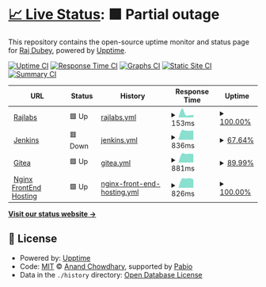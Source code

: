 # [📈 Live Status](https://status.rajlabs.in): <!--live status--> **🟧 Partial outage**

This repository contains the open-source uptime monitor and status page for [Raj Dubey](https://rajlabs.in), powered by [Upptime](https://github.com/upptime/upptime).

[![Uptime CI](https://github.com/authoritydmc/status-uptime/workflows/Uptime%20CI/badge.svg)](https://github.com/authoritydmc/status-uptime/actions?query=workflow%3A%22Uptime+CI%22)
[![Response Time CI](https://github.com/authoritydmc/status-uptime/workflows/Response%20Time%20CI/badge.svg)](https://github.com/authoritydmc/status-uptime/actions?query=workflow%3A%22Response+Time+CI%22)
[![Graphs CI](https://github.com/authoritydmc/status-uptime/workflows/Graphs%20CI/badge.svg)](https://github.com/authoritydmc/status-uptime/actions?query=workflow%3A%22Graphs+CI%22)
[![Static Site CI](https://github.com/authoritydmc/status-uptime/workflows/Static%20Site%20CI/badge.svg)](https://github.com/authoritydmc/status-uptime/actions?query=workflow%3A%22Static+Site+CI%22)
[![Summary CI](https://github.com/authoritydmc/status-uptime/workflows/Summary%20CI/badge.svg)](https://github.com/authoritydmc/status-uptime/actions?query=workflow%3A%22Summary+CI%22)

<!--start: status pages-->
<!-- This summary is generated by Upptime (https://github.com/upptime/upptime) -->
<!-- Do not edit this manually, your changes will be overwritten -->
<!-- prettier-ignore -->
| URL | Status | History | Response Time | Uptime |
| --- | ------ | ------- | ------------- | ------ |
| <img alt="" src="https://icons.duckduckgo.com/ip3/rajlabs.in.ico" height="13"> [Rajlabs](https://rajlabs.in) | 🟩 Up | [rajlabs.yml](https://github.com/authoritydmc/uptime-status/commits/HEAD/history/rajlabs.yml) | <details><summary><img alt="Response time graph" src="./graphs/rajlabs/response-time-week.png" height="20"> 153ms</summary><br><a href="https://status.rajlabs.in/history/rajlabs"><img alt="Response time 153" src="https://img.shields.io/endpoint?url=https%3A%2F%2Fraw.githubusercontent.com%2Fauthoritydmc%2Fuptime-status%2FHEAD%2Fapi%2Frajlabs%2Fresponse-time.json"></a><br><a href="https://status.rajlabs.in/history/rajlabs"><img alt="24-hour response time 153" src="https://img.shields.io/endpoint?url=https%3A%2F%2Fraw.githubusercontent.com%2Fauthoritydmc%2Fuptime-status%2FHEAD%2Fapi%2Frajlabs%2Fresponse-time-day.json"></a><br><a href="https://status.rajlabs.in/history/rajlabs"><img alt="7-day response time 153" src="https://img.shields.io/endpoint?url=https%3A%2F%2Fraw.githubusercontent.com%2Fauthoritydmc%2Fuptime-status%2FHEAD%2Fapi%2Frajlabs%2Fresponse-time-week.json"></a><br><a href="https://status.rajlabs.in/history/rajlabs"><img alt="30-day response time 153" src="https://img.shields.io/endpoint?url=https%3A%2F%2Fraw.githubusercontent.com%2Fauthoritydmc%2Fuptime-status%2FHEAD%2Fapi%2Frajlabs%2Fresponse-time-month.json"></a><br><a href="https://status.rajlabs.in/history/rajlabs"><img alt="1-year response time 153" src="https://img.shields.io/endpoint?url=https%3A%2F%2Fraw.githubusercontent.com%2Fauthoritydmc%2Fuptime-status%2FHEAD%2Fapi%2Frajlabs%2Fresponse-time-year.json"></a></details> | <details><summary><a href="https://status.rajlabs.in/history/rajlabs">100.00%</a></summary><a href="https://status.rajlabs.in/history/rajlabs"><img alt="All-time uptime 100.00%" src="https://img.shields.io/endpoint?url=https%3A%2F%2Fraw.githubusercontent.com%2Fauthoritydmc%2Fuptime-status%2FHEAD%2Fapi%2Frajlabs%2Fuptime.json"></a><br><a href="https://status.rajlabs.in/history/rajlabs"><img alt="24-hour uptime 100.00%" src="https://img.shields.io/endpoint?url=https%3A%2F%2Fraw.githubusercontent.com%2Fauthoritydmc%2Fuptime-status%2FHEAD%2Fapi%2Frajlabs%2Fuptime-day.json"></a><br><a href="https://status.rajlabs.in/history/rajlabs"><img alt="7-day uptime 100.00%" src="https://img.shields.io/endpoint?url=https%3A%2F%2Fraw.githubusercontent.com%2Fauthoritydmc%2Fuptime-status%2FHEAD%2Fapi%2Frajlabs%2Fuptime-week.json"></a><br><a href="https://status.rajlabs.in/history/rajlabs"><img alt="30-day uptime 100.00%" src="https://img.shields.io/endpoint?url=https%3A%2F%2Fraw.githubusercontent.com%2Fauthoritydmc%2Fuptime-status%2FHEAD%2Fapi%2Frajlabs%2Fuptime-month.json"></a><br><a href="https://status.rajlabs.in/history/rajlabs"><img alt="1-year uptime 100.00%" src="https://img.shields.io/endpoint?url=https%3A%2F%2Fraw.githubusercontent.com%2Fauthoritydmc%2Fuptime-status%2FHEAD%2Fapi%2Frajlabs%2Fuptime-year.json"></a></details>
| <img alt="" src="https://icons.duckduckgo.com/ip3/jenkins.rajlabs.in.ico" height="13"> [Jenkins](https://jenkins.rajlabs.in/login) | 🟥 Down | [jenkins.yml](https://github.com/authoritydmc/uptime-status/commits/HEAD/history/jenkins.yml) | <details><summary><img alt="Response time graph" src="./graphs/jenkins/response-time-week.png" height="20"> 836ms</summary><br><a href="https://status.rajlabs.in/history/jenkins"><img alt="Response time 836" src="https://img.shields.io/endpoint?url=https%3A%2F%2Fraw.githubusercontent.com%2Fauthoritydmc%2Fuptime-status%2FHEAD%2Fapi%2Fjenkins%2Fresponse-time.json"></a><br><a href="https://status.rajlabs.in/history/jenkins"><img alt="24-hour response time 836" src="https://img.shields.io/endpoint?url=https%3A%2F%2Fraw.githubusercontent.com%2Fauthoritydmc%2Fuptime-status%2FHEAD%2Fapi%2Fjenkins%2Fresponse-time-day.json"></a><br><a href="https://status.rajlabs.in/history/jenkins"><img alt="7-day response time 836" src="https://img.shields.io/endpoint?url=https%3A%2F%2Fraw.githubusercontent.com%2Fauthoritydmc%2Fuptime-status%2FHEAD%2Fapi%2Fjenkins%2Fresponse-time-week.json"></a><br><a href="https://status.rajlabs.in/history/jenkins"><img alt="30-day response time 836" src="https://img.shields.io/endpoint?url=https%3A%2F%2Fraw.githubusercontent.com%2Fauthoritydmc%2Fuptime-status%2FHEAD%2Fapi%2Fjenkins%2Fresponse-time-month.json"></a><br><a href="https://status.rajlabs.in/history/jenkins"><img alt="1-year response time 836" src="https://img.shields.io/endpoint?url=https%3A%2F%2Fraw.githubusercontent.com%2Fauthoritydmc%2Fuptime-status%2FHEAD%2Fapi%2Fjenkins%2Fresponse-time-year.json"></a></details> | <details><summary><a href="https://status.rajlabs.in/history/jenkins">67.64%</a></summary><a href="https://status.rajlabs.in/history/jenkins"><img alt="All-time uptime 67.64%" src="https://img.shields.io/endpoint?url=https%3A%2F%2Fraw.githubusercontent.com%2Fauthoritydmc%2Fuptime-status%2FHEAD%2Fapi%2Fjenkins%2Fuptime.json"></a><br><a href="https://status.rajlabs.in/history/jenkins"><img alt="24-hour uptime 67.64%" src="https://img.shields.io/endpoint?url=https%3A%2F%2Fraw.githubusercontent.com%2Fauthoritydmc%2Fuptime-status%2FHEAD%2Fapi%2Fjenkins%2Fuptime-day.json"></a><br><a href="https://status.rajlabs.in/history/jenkins"><img alt="7-day uptime 67.64%" src="https://img.shields.io/endpoint?url=https%3A%2F%2Fraw.githubusercontent.com%2Fauthoritydmc%2Fuptime-status%2FHEAD%2Fapi%2Fjenkins%2Fuptime-week.json"></a><br><a href="https://status.rajlabs.in/history/jenkins"><img alt="30-day uptime 67.64%" src="https://img.shields.io/endpoint?url=https%3A%2F%2Fraw.githubusercontent.com%2Fauthoritydmc%2Fuptime-status%2FHEAD%2Fapi%2Fjenkins%2Fuptime-month.json"></a><br><a href="https://status.rajlabs.in/history/jenkins"><img alt="1-year uptime 67.64%" src="https://img.shields.io/endpoint?url=https%3A%2F%2Fraw.githubusercontent.com%2Fauthoritydmc%2Fuptime-status%2FHEAD%2Fapi%2Fjenkins%2Fuptime-year.json"></a></details>
| <img alt="" src="https://icons.duckduckgo.com/ip3/gitea.rajlabs.in.ico" height="13"> [Gitea](https://gitea.rajlabs.in) | 🟩 Up | [gitea.yml](https://github.com/authoritydmc/uptime-status/commits/HEAD/history/gitea.yml) | <details><summary><img alt="Response time graph" src="./graphs/gitea/response-time-week.png" height="20"> 881ms</summary><br><a href="https://status.rajlabs.in/history/gitea"><img alt="Response time 881" src="https://img.shields.io/endpoint?url=https%3A%2F%2Fraw.githubusercontent.com%2Fauthoritydmc%2Fuptime-status%2FHEAD%2Fapi%2Fgitea%2Fresponse-time.json"></a><br><a href="https://status.rajlabs.in/history/gitea"><img alt="24-hour response time 881" src="https://img.shields.io/endpoint?url=https%3A%2F%2Fraw.githubusercontent.com%2Fauthoritydmc%2Fuptime-status%2FHEAD%2Fapi%2Fgitea%2Fresponse-time-day.json"></a><br><a href="https://status.rajlabs.in/history/gitea"><img alt="7-day response time 881" src="https://img.shields.io/endpoint?url=https%3A%2F%2Fraw.githubusercontent.com%2Fauthoritydmc%2Fuptime-status%2FHEAD%2Fapi%2Fgitea%2Fresponse-time-week.json"></a><br><a href="https://status.rajlabs.in/history/gitea"><img alt="30-day response time 881" src="https://img.shields.io/endpoint?url=https%3A%2F%2Fraw.githubusercontent.com%2Fauthoritydmc%2Fuptime-status%2FHEAD%2Fapi%2Fgitea%2Fresponse-time-month.json"></a><br><a href="https://status.rajlabs.in/history/gitea"><img alt="1-year response time 881" src="https://img.shields.io/endpoint?url=https%3A%2F%2Fraw.githubusercontent.com%2Fauthoritydmc%2Fuptime-status%2FHEAD%2Fapi%2Fgitea%2Fresponse-time-year.json"></a></details> | <details><summary><a href="https://status.rajlabs.in/history/gitea">89.99%</a></summary><a href="https://status.rajlabs.in/history/gitea"><img alt="All-time uptime 89.99%" src="https://img.shields.io/endpoint?url=https%3A%2F%2Fraw.githubusercontent.com%2Fauthoritydmc%2Fuptime-status%2FHEAD%2Fapi%2Fgitea%2Fuptime.json"></a><br><a href="https://status.rajlabs.in/history/gitea"><img alt="24-hour uptime 89.99%" src="https://img.shields.io/endpoint?url=https%3A%2F%2Fraw.githubusercontent.com%2Fauthoritydmc%2Fuptime-status%2FHEAD%2Fapi%2Fgitea%2Fuptime-day.json"></a><br><a href="https://status.rajlabs.in/history/gitea"><img alt="7-day uptime 89.99%" src="https://img.shields.io/endpoint?url=https%3A%2F%2Fraw.githubusercontent.com%2Fauthoritydmc%2Fuptime-status%2FHEAD%2Fapi%2Fgitea%2Fuptime-week.json"></a><br><a href="https://status.rajlabs.in/history/gitea"><img alt="30-day uptime 89.99%" src="https://img.shields.io/endpoint?url=https%3A%2F%2Fraw.githubusercontent.com%2Fauthoritydmc%2Fuptime-status%2FHEAD%2Fapi%2Fgitea%2Fuptime-month.json"></a><br><a href="https://status.rajlabs.in/history/gitea"><img alt="1-year uptime 89.99%" src="https://img.shields.io/endpoint?url=https%3A%2F%2Fraw.githubusercontent.com%2Fauthoritydmc%2Fuptime-status%2FHEAD%2Fapi%2Fgitea%2Fuptime-year.json"></a></details>
| <img alt="" src="https://icons.duckduckgo.com/ip3/sites.rajlabs.in.ico" height="13"> [Nginx FrontEnd Hosting](https://sites.rajlabs.in/) | 🟩 Up | [nginx-front-end-hosting.yml](https://github.com/authoritydmc/uptime-status/commits/HEAD/history/nginx-front-end-hosting.yml) | <details><summary><img alt="Response time graph" src="./graphs/nginx-front-end-hosting/response-time-week.png" height="20"> 826ms</summary><br><a href="https://status.rajlabs.in/history/nginx-front-end-hosting"><img alt="Response time 826" src="https://img.shields.io/endpoint?url=https%3A%2F%2Fraw.githubusercontent.com%2Fauthoritydmc%2Fuptime-status%2FHEAD%2Fapi%2Fnginx-front-end-hosting%2Fresponse-time.json"></a><br><a href="https://status.rajlabs.in/history/nginx-front-end-hosting"><img alt="24-hour response time 826" src="https://img.shields.io/endpoint?url=https%3A%2F%2Fraw.githubusercontent.com%2Fauthoritydmc%2Fuptime-status%2FHEAD%2Fapi%2Fnginx-front-end-hosting%2Fresponse-time-day.json"></a><br><a href="https://status.rajlabs.in/history/nginx-front-end-hosting"><img alt="7-day response time 826" src="https://img.shields.io/endpoint?url=https%3A%2F%2Fraw.githubusercontent.com%2Fauthoritydmc%2Fuptime-status%2FHEAD%2Fapi%2Fnginx-front-end-hosting%2Fresponse-time-week.json"></a><br><a href="https://status.rajlabs.in/history/nginx-front-end-hosting"><img alt="30-day response time 826" src="https://img.shields.io/endpoint?url=https%3A%2F%2Fraw.githubusercontent.com%2Fauthoritydmc%2Fuptime-status%2FHEAD%2Fapi%2Fnginx-front-end-hosting%2Fresponse-time-month.json"></a><br><a href="https://status.rajlabs.in/history/nginx-front-end-hosting"><img alt="1-year response time 826" src="https://img.shields.io/endpoint?url=https%3A%2F%2Fraw.githubusercontent.com%2Fauthoritydmc%2Fuptime-status%2FHEAD%2Fapi%2Fnginx-front-end-hosting%2Fresponse-time-year.json"></a></details> | <details><summary><a href="https://status.rajlabs.in/history/nginx-front-end-hosting">100.00%</a></summary><a href="https://status.rajlabs.in/history/nginx-front-end-hosting"><img alt="All-time uptime 100.00%" src="https://img.shields.io/endpoint?url=https%3A%2F%2Fraw.githubusercontent.com%2Fauthoritydmc%2Fuptime-status%2FHEAD%2Fapi%2Fnginx-front-end-hosting%2Fuptime.json"></a><br><a href="https://status.rajlabs.in/history/nginx-front-end-hosting"><img alt="24-hour uptime 100.00%" src="https://img.shields.io/endpoint?url=https%3A%2F%2Fraw.githubusercontent.com%2Fauthoritydmc%2Fuptime-status%2FHEAD%2Fapi%2Fnginx-front-end-hosting%2Fuptime-day.json"></a><br><a href="https://status.rajlabs.in/history/nginx-front-end-hosting"><img alt="7-day uptime 100.00%" src="https://img.shields.io/endpoint?url=https%3A%2F%2Fraw.githubusercontent.com%2Fauthoritydmc%2Fuptime-status%2FHEAD%2Fapi%2Fnginx-front-end-hosting%2Fuptime-week.json"></a><br><a href="https://status.rajlabs.in/history/nginx-front-end-hosting"><img alt="30-day uptime 100.00%" src="https://img.shields.io/endpoint?url=https%3A%2F%2Fraw.githubusercontent.com%2Fauthoritydmc%2Fuptime-status%2FHEAD%2Fapi%2Fnginx-front-end-hosting%2Fuptime-month.json"></a><br><a href="https://status.rajlabs.in/history/nginx-front-end-hosting"><img alt="1-year uptime 100.00%" src="https://img.shields.io/endpoint?url=https%3A%2F%2Fraw.githubusercontent.com%2Fauthoritydmc%2Fuptime-status%2FHEAD%2Fapi%2Fnginx-front-end-hosting%2Fuptime-year.json"></a></details>

<!--end: status pages-->

[**Visit our status website →**](https://status.rajlabs.in)

## 📄 License

- Powered by: [Upptime](https://github.com/upptime/upptime)
- Code: [MIT](./LICENSE) © [Anand Chowdhary](https://anandchowdhary.com), supported by [Pabio](https://pabio.com)
- Data in the `./history` directory: [Open Database License](https://opendatacommons.org/licenses/odbl/1-0/)
